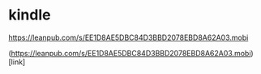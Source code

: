 # kindle

https://leanpub.com/s/EE1D8AE5DBC84D3BBD2078EBD8A62A03.mobi

(https://leanpub.com/s/EE1D8AE5DBC84D3BBD2078EBD8A62A03.mobi)[link]

